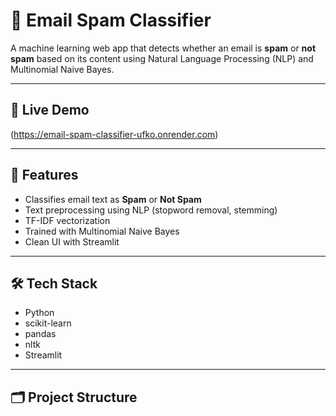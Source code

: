 # 📧 Email Spam Classifier

A machine learning web app that detects whether an email is **spam** or **not spam** based on its content using Natural Language Processing (NLP) and Multinomial Naive Bayes.

---

## 🚀 Live Demo
(https://email-spam-classifier-ufko.onrender.com)

---

## 📌 Features
- Classifies email text as **Spam** or **Not Spam**
- Text preprocessing using NLP (stopword removal, stemming)
- TF-IDF vectorization
- Trained with Multinomial Naive Bayes
- Clean UI with Streamlit

---

## 🛠 Tech Stack
- Python
- scikit-learn
- pandas
- nltk
- Streamlit

---

## 🗂 Project Structure
